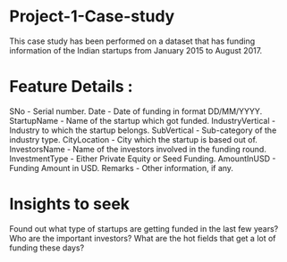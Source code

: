 # Project-1-Case-study
This case study has been performed on a dataset that has funding information of the Indian startups from January 2015 to August 2017.
# Feature Details :
SNo - Serial number.
Date - Date of funding in format DD/MM/YYYY.
StartupName - Name of the startup which got funded.
IndustryVertical - Industry to which the startup belongs.
SubVertical - Sub-category of the industry type.
CityLocation - City which the startup is based out of.
InvestorsName - Name of the investors involved in the funding round.
InvestmentType - Either Private Equity or Seed Funding.
AmountInUSD - Funding Amount in USD.
Remarks - Other information, if any.
# Insights to seek
Found out what type of startups are getting funded in the last few years?
Who are the important investors?
What are the hot fields that get a lot of funding these days?
